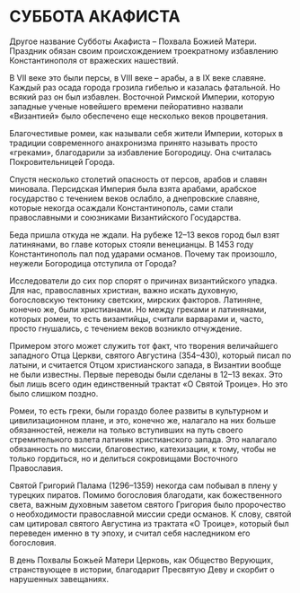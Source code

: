 # СУББОТА АКАФИСТА

Другое название Субботы Акафиста – Похвала Божией Матери. Праздник обязан своим происхождением троекратному избавлению Константинополя от вражеских нашествий.

В VII веке это были персы, в VIII веке – арабы, а в IX веке славяне. Каждый раз осада города грозила гибелью и казалась фатальной. Но всякий раз он был избавлен. Восточной Римской Империи, которую западные ученые новейшего времени пейоративно назвали «Византией» было обеспечено еще несколько веков процветания.

Благочестивые ромеи, как называли себя жители Империи, которых в традиции современного анахронизма принято называть просто «греками», благодарили за избавление Богородицу. Она считалась Покровительницей Города.

Спустя несколько столетий опасность от персов, арабов и славян миновала. Персидская Империя была взята арабами, арабское государство с течением веков ослабло, а днепровские славяне, которые некогда осаждали Константинополь, сами стали православными и союзниками Византийского Государства.

Беда пришла откуда не ждали. На рубеже 12–13 веков город был взят латинянами, во главе которых стояли венецианцы. В 1453 году Константинополь пал под ударами османов. Почему так произошло, неужели Богородица отступила от Города?

Исследователи до сих пор спорят о причинах византийского упадка. Для нас, православных христиан, важно искать духовную, богословскую тектонику светских, мирских факторов. Латиняне, конечно же, были христианами. Но между греками и латинянами, которых ромеи, то есть византийцы, считали варварами и, часто, просто гнушались, с течением веков возникло отчуждение.

Примером этого может служить тот факт, что творения величайшего западного Отца Церкви, святого Августина (354–430), который писал по латыни, и считается Отцом христианского запада, в Византии вообще не были известны. Первые переводы были сделаны в 12–13 веках. Это был лишь всего один единственный трактат «О Святой Троице». Но это было слишком поздно.

Ромеи, то есть греки, были гораздо более развиты в культурном и цивилизационном плане, и это, конечно же, налагало на них больше обязанностей, нежели на только вступивших на путь своего стремительного взлета латинян христианского запада. Это налагало обязанность по миссии, благовестию, катехизации, к тому, чтобы не только гордиться, но и делиться сокровищами Восточного Православия.

Святой Григорий Палама (1296–1359) некогда сам побывал в плену у турецких пиратов. Помимо богословия благодати, как божественного света, важным духовным заветом святого Григория было пророчество о необходимости православной миссии среди османов. К слову, святой сам цитировал святого Августина из трактата «О Троице», который был переведен именно в ту эпоху, и считал себя наследником его богословия.

В день Похвалы Божьей Матери Церковь, как Общество Верующих, странствующее в истории, благодарит Пресвятую Деву и скорбит о нарушенных завещаниях.
